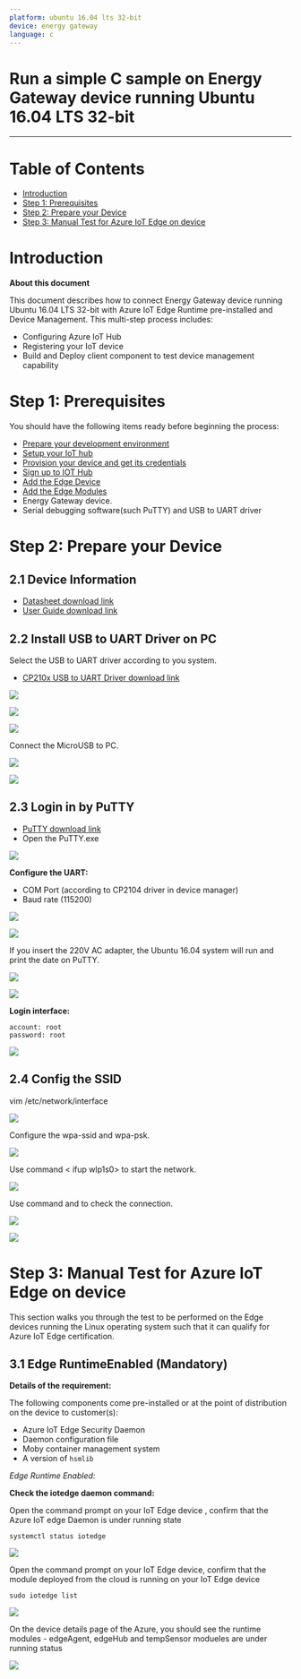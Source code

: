 ```yaml
---
platform: ubuntu 16.04 lts 32-bit
device: energy gateway
language: c
---
```


Run a simple C sample on Energy Gateway device running Ubuntu 16.04 LTS 32-bit
===
---

# Table of Contents

-   [Introduction](#Introduction)
-   [Step 1: Prerequisites](#Prerequisites)
-   [Step 2: Prepare your Device](#PrepareDevice)
-   [Step 3: Manual Test for Azure IoT Edge on device](#Manual)

<a name="Introduction"></a>
# Introduction

**About this document**

This document describes how to connect Energy Gateway device running Ubuntu 16.04 LTS 32-bit with Azure IoT Edge Runtime pre-installed and Device Management. This multi-step process includes:

-   Configuring Azure IoT Hub
-   Registering your IoT device
-   Build and Deploy client component to test device management capability 

<a name="Prerequisites"></a>
# Step 1: Prerequisites

You should have the following items ready before beginning the process:

-   [Prepare your development environment][setup-devbox-linux]
-   [Setup your IoT hub](https://account.windowsazure.com/signup?offer=ms-azr-0044p)
-   [Provision your device and get its credentials][lnk-manage-iot-hub]
-   [Sign up to IOT Hub](https://account.windowsazure.com/signup?offer=ms-azr-0044p)
-   [Add the Edge Device](https://docs.microsoft.com/en-us/azure/iot-edge/quickstart-linux)
-   [Add the Edge Modules](https://docs.microsoft.com/en-us/azure/iot-edge/quickstart-linux#deploy-a-module)
-   Energy Gateway device.
-   Serial debugging software(such PuTTY) and USB to UART driver

<a name="PrepareDevice"></a>
# Step 2: Prepare your Device

## 2.1 Device Information

-   [Datasheet download link](http://www.sixunited.com/uppic/file/20190610/20190610091171967196.docx)
-   [User Guide download link](http://www.sixunited.com/uppic/file/20190610/20190610091290769076.docx)

## 2.2 Install USB to UART Driver on PC

Select the USB to UART driver according to you system.

-   [CP210x USB to UART Driver download link](https://www.silabs.com/products/development-tools/software/usb-to-uart-bridge-vcp-drivers)

![](./media/EnergyGateway/1.png)

![](./media/EnergyGateway/2.png)

![](./media/EnergyGateway/3.png)

Connect the MicroUSB to PC.

![](./media/EnergyGateway/4.png)

![](./media/EnergyGateway/5.png)

## 2.3 Login in by PuTTY

-   [PuTTY download link](https://www.putty.org/) 
-   Open the PuTTY.exe

![](./media/EnergyGateway/6.png)

**Configure the UART:**

-   COM Port (according to CP2104 driver in device manager) 
-   Baud rate (115200)

![](./media/EnergyGateway/7.png)

![](./media/EnergyGateway/8.png)

If you insert the 220V AC adapter, the Ubuntu 16.04 system will run and print the date on PuTTY.

![](./media/EnergyGateway/9.png)

![](./media/EnergyGateway/10.png)

**Login interface:**

	account: root
	password: root 

![](./media/EnergyGateway/11.png)

## 2.4 Config the SSID
vim /etc/network/interface

![](./media/EnergyGateway/12.png)

Configure the wpa-ssid and wpa-psk.

![](./media/EnergyGateway/13.png)

Use command < ifup wlp1s0> to start the network. 

![](./media/EnergyGateway/14.png)

Use command <ifconfig>  and <ping> to check the connection.

![](./media/EnergyGateway/15.png)

![](./media/EnergyGateway/16.png)

<a name="Manual"></a>
# Step 3: Manual Test for Azure IoT Edge on device

This section walks you through the test to be performed on the Edge devices running the Linux operating system such that it can qualify for Azure IoT Edge certification.

<a name="Step-3-1-IoTEdgeRunTime"></a>
## 3.1 Edge RuntimeEnabled (Mandatory)

**Details of the requirement:**

The following components come pre-installed or at the point of distribution on the device to customer(s):

-   Azure IoT Edge Security Daemon
-   Daemon configuration file
-   Moby container management system
-   A version of `hsmlib` 

*Edge Runtime Enabled:*

**Check the iotedge daemon command:** 

Open the command prompt on your IoT Edge device , confirm that the Azure IoT edge Daemon is under running state

    systemctl status iotedge

 ![](./media/ArtiGO/Capture.png)

Open the command prompt on your IoT Edge device, confirm that the module deployed from the cloud is running on your IoT Edge device

    sudo iotedge list

 ![](./media/ArtiGO/iotedgedaemon.png) 

On the device details page of the Azure, you should see the runtime modules - edgeAgent, edgeHub and tempSensor modueles are under running status

 ![](./media/ArtiGO/tempSensor.png)


  
[setup-devbox-linux]: https://github.com/Azure/azure-iot-sdk-c/blob/master/doc/devbox_setup.md
[lnk-setup-iot-hub]: ../setup_iothub.md
[lnk-manage-iot-hub]: ../manage_iot_hub.md